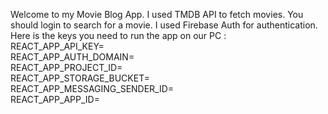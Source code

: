 Welcome to my Movie Blog App. I used TMDB API to fetch movies. You should login to search for a movie. I used Firebase Auth for authentication. Here is the keys you need to run the app on our PC : <br/>
REACT_APP_API_KEY= <br/>
REACT_APP_AUTH_DOMAIN= <br/>
REACT_APP_PROJECT_ID= <br/>
REACT_APP_STORAGE_BUCKET= <br/>
REACT_APP_MESSAGING_SENDER_ID= <br/>
REACT_APP_APP_ID= 
